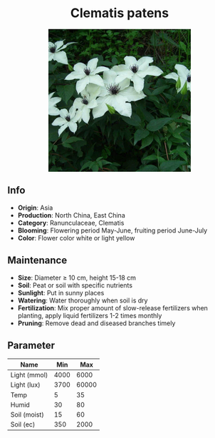 <h1 align='center'>Clematis patens</h1>
<p align="center">
    <img 
        align='center'
        width='320'
        src="../images/clematis patens.png" 
        alt='Clematis patens' />
</p>

## Info

 - **Origin**: Asia
 - **Production**: North China, East China
 - **Category**: Ranunculaceae, Clematis
 - **Blooming**: Flowering period May-June, fruiting period June-July
 - **Color**: Flower color white or light yellow

## Maintenance

 - **Size**: Diameter ≥ 10 cm, height 15-18 cm
 - **Soil**: Peat or soil with specific nutrients
 - **Sunlight**: Put in sunny places
 - **Watering**: Water thoroughly when soil is dry
 - **Fertilization**: Mix proper amount of slow-release fertilizers when planting, apply liquid fertilizers 1-2 times monthly
 - **Pruning**: Remove dead and diseased branches timely

## Parameter

| Name         | Min  | Max   |
|--------------|------|-------|
| Light (mmol) | 4000 | 6000  |
| Light (lux)  | 3700 | 60000 |
| Temp         | 5    | 35    |
| Humid        | 30   | 80    |
| Soil (moist) | 15   | 60    |
| Soil (ec)    | 350  | 2000  |